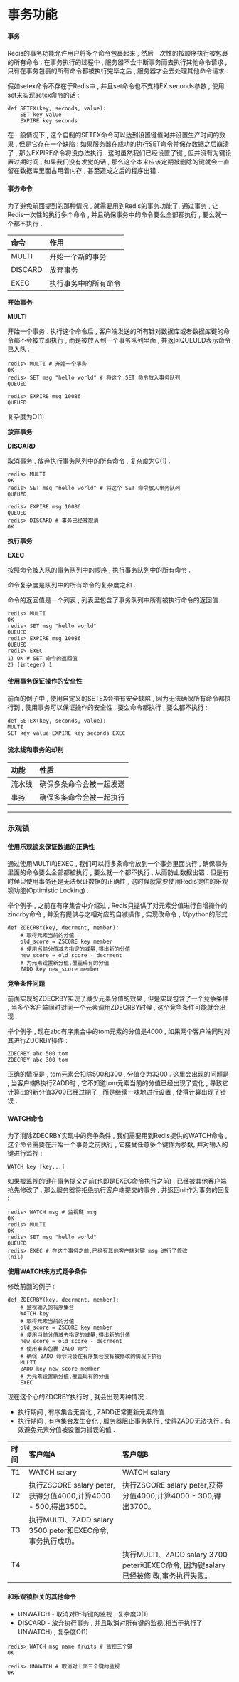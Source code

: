 # 事务功能

#### 事务

Redis的事务功能允许用户将多个命令包裹起来 , 然后一次性的按顺序执行被包裹的所有命令 . 在事务执行的过程中 , 服务器不会中断事务而去执行其他命令请求 , 只有在事务包裹的所有命令都被执行完毕之后 , 服务器才会去处理其他命令请求 .

假如setex命令不存在于Redis中 , 并且set命令也不支持EX seconds参数 , 使用set来实现setex命令的话 : 

```
def SETEX(key, seconds, value):
    SET key value
    EXPIRE key seconds
```

在一般情况下 , 这个自制的SETEX命令可以达到设置键值对并设置生产时间的效果 , 但是它存在一个缺陷 : 如果服务器在成功的执行SET命令并保存数据之后崩溃了 , 那么EXPIRE命令将没办法执行 . 这时虽然我们已经设置了键 , 但并没有为键设置过期时间 , 如果我们没有发觉的话 , 那么这个本来应该定期被删除的键就会一直留在数据库里面占用着内存 , 甚至造成之后的程序出错 . 

#### 事务命令

为了避免前面提到的那种情况 , 就需要用到Redis的事务功能了, 通过事务 , 让Redis一次性的执行多个命令 , 并且确保事务中的命令要么全部都执行 , 要么就一个都不执行 . 

| 命令 | 作用 |
| :--- | :--- |
| MULTI | 开始一个新的事务 |
| DISCARD | 放弃事务 |
| EXEC | 执行事务中的所有命令 |

**开始事务**

**MULTI**

开始一个事务 . 执行这个命令后 , 客户端发送的所有针对数据库或者数据库键的命令都不会被立即执行 , 而是被放入到一个事务队列里面 , 并返回QUEUED表示命令已入队 . 

```
redis> MULTI # 开始一个事务
OK
redis> SET msg "hello world" # 将这个 SET 命令放入事务队列
QUEUED
redis> EXPIRE msg 10086 
QUEUED
```

复杂度为O\(1\)

**放弃事务**

**DISCARD**

取消事务 , 放弃执行事务队列中的所有命令 , 复杂度为O\(1\) . 

```
redis> MULTI
OK
redis> SET msg "hello world" # 将这个 SET 命令放入事务队列
QUEUED
redis> EXPIRE msg 10086 
QUEUED
redis> DISCARD # 事务已经被取消
OK
```

**执行事务**

**EXEC**

按照命令被入队的事务队列中的顺序 , 执行事务队列中的所有命令 . 

命令复杂度是队列中的所有命令的复杂度之和 . 

命令的返回值是一个列表 , 列表里包含了事务队列中所有被执行命令的返回值 . 

```
redis> MULTI
OK
redis> SET msg "hello world"
QUEUED
redis> EXPIRE msg 10086
QUEUED
redis> EXEC
1) OK # SET 命令的返回值
2) (integer) 1 
```

#### **使用事务保证操作的安全性**

前面的例子中 , 使用自定义的SETEX会带有安全缺陷 , 因为无法确保所有命令都执行到 , 使用事务可以保证操作的安全性 , 要么命令都执行 , 要么都不执行 : 

```
def SETEX(key, seconds, value):
MULTI
SET key value EXPIRE key seconds EXEC
```

#### 流水线和事务的却别

| 功能 | 性质 |
| :--- | :--- |
| 流水线 | 确保多条命令会被一起发送 |
| 事务 | 确保多条命令会被一起执行 |

---

### 乐观锁

#### 使用乐观锁来保证数据的正确性

通过使用MULTI和EXEC , 我们可以将多条命令放到一个事务里面执行 , 确保事务里面的命令要么全部都被执行 , 要么就一个都不执行 , 从而防止数据出错 . 但是有时候只使用事务还是无法保证数据的正确性 , 这时候就需要使用Redis提供的乐观锁功能\(Optimistic Locking\) . 

举个例子 , 之前在有序集合中介绍过 , Redis只提供了对元素分值进行自增操作的zincrby命令 , 并没有提供与之相对应的自减操作 , 实现改命令 , 以python的形式 : 

```
def ZDECRBY(key, decrment, member):
    # 取得元素当前的分值
    old_score = ZSCORE key member
    # 使用当前分值减去指定的减量,得出新的分值
    new_score = old_score - decrment
    # 为元素设置新分值,覆盖现有的分值
    ZADD key new_score member
```

**竞争条件问题**

前面实现的ZDECRBY实现了减少元素分值的效果 , 但是实现包含了一个竞争条件 , 当多个客户端同时对同一个元素调用ZDECRBY时候 , 这个竞争条件可能就会出现 . 

举个例子 , 现在abc有序集合中的tom元素的分值是4000 , 如果两个客户端同时对其进行ZDCRBY操作 :

```
ZDECRBY abc 500 tom
ZDECRBY abc 300 tom
```

正确的情况是 , tom元素会扣除500和300 , 分值变为3200 . 这里会出现的问题是 , 当客户端B执行ZADD时 , 它不知道tom元素当前的分值已经出现了变化 , 导致它计算出的新分值3700已经过期了 , 而是继续一味地进行设置 , 使得计算出现了错误 . 

#### **WATCH命令**

为了消除ZDECRBY实现中的竞争条件 , 我们需要用到Redis提供的WATCH命令 , 这个命令需要在开始一个事务之前执行 , 它接受任意多个键作为参数, 并对输入的键进行监视 : 

```
WATCH key [key...]
```

如果被监视的键在事务提交之前\(也即是EXEC命令执行之前\) , 已经被其他客户端抢先修改了 , 那么服务器将拒绝执行客户端提交的事务 , 并返回nil作为事务的回复 : 

```
redis> WATCH msg # 监视键 msg 
OK
redis> MULTI
OK
redis> SET msg "hello world"
QUEUED
redis> EXEC # 在这个事务之前,已经有其他客户端对键 msg 进行了修改 
(nil)
```

**使用WATCH来方式竞争条件**

修改前面的例子 : 

```
def ZDECRBY(key, decrment, member):
    # 监视输入的有序集合
    WATCH key
    # 取得元素当前的分值
    old_score = ZSCORE key member
    # 使用当前分值减去指定的减量,得出新的分值 
    new_score = old_score - decrment
    # 使用事务包裹 ZADD 命令
    # 确保 ZADD 命令只会在有序集合没有被修改的情况下执行
    MULTI
    ZADD key new_score member 
    # 为元素设置新分值,覆盖现有的分值 
    EXEC
```

现在这个心的ZDCRBY执行时 , 就会出现两种情况 : 

* 执行期间 , 有序集合无变化 , ZADD正常更新元素的值
* 执行期间 , 有序集合发生变化 , 服务器阻止事务执行 , 使得ZADD无法执行 . 有效避免元素分值被设置为错误的值 . 

| 时间 | 客户端A | 客户端B |
| :--- | :--- | :--- |
| T1 | WATCH salary | WATCH salary |
| T2 | 执行ZSCORE salary peter,获得分值4000,计算4000 - 500,得出3500。 | 执行ZSCORE salary peter,获得分值4000,计算4000 - 300,得出3700。 |
| T3 | 执行MULTI、ZADD salary 3500 peter和EXEC命令, 事务执行成功。 |  |
| T4 |  | 执行MULTI、ZADD salary 3700 peter和EXEC命令, 因为键salary已经被修 改,事务执行失败。 |

#### **和乐观锁相关的其他命令**

* UNWATCH - 取消对所有键的监视 , 复杂度O\(1\)
* DISCARD - 放弃执行事务 , 并且取消对所有键的监视\(相当于执行了UNWATCH\) , 复杂度O\(1\)

```
redis> WATCH msg name fruits # 监视三个键 
OK
redis> UNWATCH # 取消对上面三个键的监视 
OK
```



